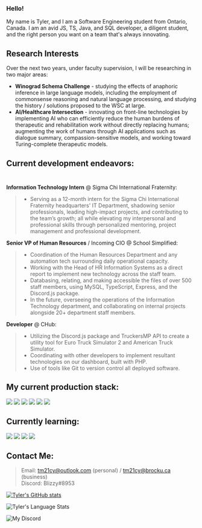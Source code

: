 ### Hello!
My name is Tyler, and I am a Software Engineering student from Ontario, Canada. I am an avid JS, TS, Java, and SQL developer, a diligent student, and the right person you want on a team that's always innovating.

## Research Interests
Over the next two years, under faculty supervision, I will be researching in two major areas:
- **Winograd Schema Challenge** - studying the effects of anaphoric inference in large language models, including the employment of commonsense reasoning and natural language processing, and studying the history / solutions proposed to the WSC at large.
- **AI/Healthcare Intersection** - innovating on front-line technologies by implementing AI who can efficiently reduce the human burdens of therapeutic and rehabilitation work without directly replacing humans; augmenting the work of humans through AI applications such as dialogue summary, compassion-sensitive models, and working toward Turing-complete therapeutic models.

## Current development endeavors:<br><br>
**Information Technology Intern** @ Sigma Chi International Fraternity:
> - Serving as a 12-month intern for the Sigma Chi International Fraternity headquarters' IT Department, shadowing senior professionals, leading high-impact projects, and contributing to the team’s growth; all while elevating my interpersonal and professional skills through personalized mentoring, project management and professional development.

**Senior VP of Human Resources** / Incoming CIO @ School Simplified:
> - Coordination of the Human Resources Department and any automation tech surrounding daily operational capacity.<br>
> - Working with the Head of HR Information Systems as a direct report to implement new technology across the staff team.<br>
> - Databasing, relating, and making accessible the files of over 500 staff members, using MySQL, TypeScript, Express, and the Discord.js package.<br>
> - In the future, overseeing the operations of the Information Technology department, and collaborating on internal projects alongside 20+ department staff members.<br>

**Developer** @ CHub:
> - Utilizing the Discord.js package and TruckersMP API to create a utility tool for Euro Truck Simulator 2 and American Truck Simulator.<br>
> - Coordinating with other developers to implement resultant technologies on our dashboard, built with PHP.<br>
> - Use of tools like Git to version control all deployed software.<br>

## My current production stack:<br>
<img src="https://shields.io/badge/TypeScript-3178C6?logo=TypeScript&logoColor=FFF&style=flat-square">
<img src="https://shields.io/badge/JavaScript-f7df1e?logo=Javascript&logoColor=000&style=flat-square">
<img src="https://shields.io/badge/MySQL-00758F?logo=mysql&logoColor=white&style=flat-square">
<img src="https://shields.io/badge/Express-black?logo=express&logoColor=white&style=flat-square">
<img src="https://shields.io/badge/HTML-white?logo=html5&logoColor=orange&style=flat-square">
<img src="https://shields.io/badge/CSS-blue?logo=css3&logoColor=white&style=flat-square"><br>

## Currently learning:<br>
<img src="https://shields.io/badge/Assembly-grey?logo=webassembly&logoColor=white&style=flat-square">
<img src="https://shields.io/badge/Rust-brown?logo=rust&logoColor=white&style=flat-square">
<img src="https://shields.io/badge/C/C++-lightblue?logo=c&logoColor=black&style=flat-square">
<img src="https://shields.io/badge/Python-darkgreen?logo=python&logoColor=white&style=flat-square">

## Contact Me:
> Email: tm21cy@outlook.com (personal) / tm21cy@brocku.ca (business)<br>
> Discord: Blizzy#8953<br>

[![Tyler's GitHub stats](https://github-readme-stats.vercel.app/api?username=tm21cy)](https://github.com/tm21cy/github-readme-stats)

![Tyler's Language Stats](https://github-readme-stats.vercel.app/api/top-langs/?username=tm21cy)

![My Discord](https://discord-readme-badge.vercel.app/api?id=413462464022446084)
